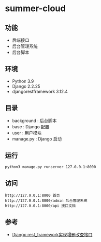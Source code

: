# summer-cloud

## 功能

- 后端接口
- 后台管理系统
- 后台脚本

## 环境

- Python 3.9
- Django 2.2.25
- djangorestframework 3.12.4

## 目录

- background : 后台脚本
- base : Django 配置
- user : 用户模块
- manage.py : Django 启动

## 运行

```
python3 manage.py runserver 127.0.0.1:8000
```

## 访问

```
http://127.0.0.1:8000 首页
http://127.0.0.1:8000/admin 后台管理系统
http://127.0.0.1:8000/api 接口文档
```

## 参考

- [Django rest_framework实现增删改查接口](https://www.cnblogs.com/ghylpb/p/12115512.html)
